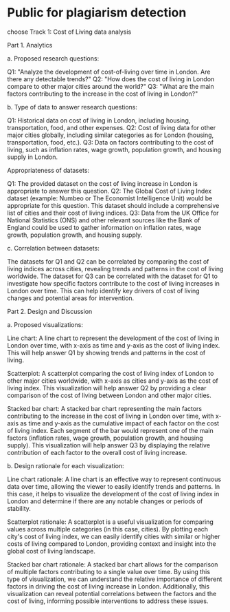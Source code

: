 # Public for plagiarism detection

choose Track 1: Cost of Living data analysis

Part 1. Analytics

a. Proposed research questions:

Q1: "Analyze the development of cost-of-living over time in London. Are there any detectable trends?"
Q2: "How does the cost of living in London compare to other major cities around the world?"
Q3: "What are the main factors contributing to the increase in the cost of living in London?"

b. Type of data to answer research questions:

Q1: Historical data on cost of living in London, including housing, transportation, food, and other expenses.
Q2: Cost of living data for other major cities globally, including similar categories as for London (housing, transportation, food, etc.).
Q3: Data on factors contributing to the cost of living, such as inflation rates, wage growth, population growth, and housing supply in London.

Appropriateness of datasets:

Q1: The provided dataset on the cost of living increase in London is appropriate to answer this question.
Q2: The Global Cost of Living Index dataset (example: Numbeo or The Economist Intelligence Unit) would be appropriate for this question. This dataset should include a comprehensive list of cities and their cost of living indices.
Q3: Data from the UK Office for National Statistics (ONS) and other relevant sources like the Bank of England could be used to gather information on inflation rates, wage growth, population growth, and housing supply.

c. Correlation between datasets:

The datasets for Q1 and Q2 can be correlated by comparing the cost of living indices across cities, revealing trends and patterns in the cost of living worldwide.
The dataset for Q3 can be correlated with the dataset for Q1 to investigate how specific factors contribute to the cost of living increases in London over time. This can help identify key drivers of cost of living changes and potential areas for intervention.

Part 2. Design and Discussion

a. Proposed visualizations:

Line chart: A line chart to represent the development of the cost of living in London over time, with x-axis as time and y-axis as the cost of living index. This will help answer Q1 by showing trends and patterns in the cost of living.

Scatterplot: A scatterplot comparing the cost of living index of London to other major cities worldwide, with x-axis as cities and y-axis as the cost of living index. This visualization will help answer Q2 by providing a clear comparison of the cost of living between London and other major cities.

Stacked bar chart: A stacked bar chart representing the main factors contributing to the increase in the cost of living in London over time, with x-axis as time and y-axis as the cumulative impact of each factor on the cost of living index. Each segment of the bar would represent one of the main factors (inflation rates, wage growth, population growth, and housing supply). This visualization will help answer Q3 by displaying the relative contribution of each factor to the overall cost of living increase.

b. Design rationale for each visualization:

Line chart rationale: A line chart is an effective way to represent continuous data over time, allowing the viewer to easily identify trends and patterns. In this case, it helps to visualize the development of the cost of living index in London and determine if there are any notable changes or periods of stability.

Scatterplot rationale: A scatterplot is a useful visualization for comparing values across multiple categories (in this case, cities). By plotting each city's cost of living index, we can easily identify cities with similar or higher costs of living compared to London, providing context and insight into the global cost of living landscape.

Stacked bar chart rationale: A stacked bar chart allows for the comparison of multiple factors contributing to a single value over time. By using this type of visualization, we can understand the relative importance of different factors in driving the cost of living increase in London. Additionally, this visualization can reveal potential correlations between the factors and the cost of living, informing possible interventions to address these issues.
